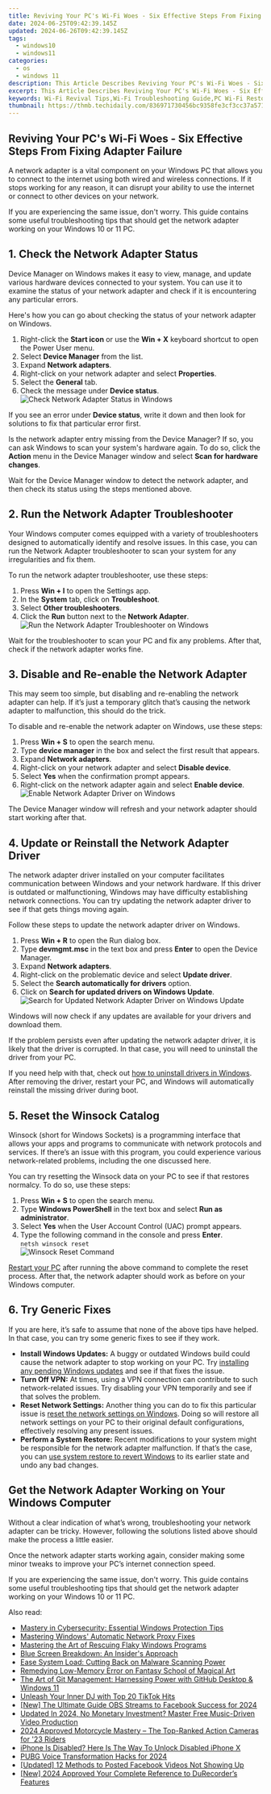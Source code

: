 ```yaml
---
title: Reviving Your PC's Wi-Fi Woes - Six Effective Steps From Fixing Adapter Failure
date: 2024-06-25T09:42:39.145Z
updated: 2024-06-26T09:42:39.145Z
tags:
  - windows10
  - windows11
categories:
  - os
  - windows 11
description: This Article Describes Reviving Your PC's Wi-Fi Woes - Six Effective Steps From Fixing Adapter Failure
excerpt: This Article Describes Reviving Your PC's Wi-Fi Woes - Six Effective Steps From Fixing Adapter Failure
keywords: Wi-Fi Revival Tips,Wi-Fi Troubleshooting Guide,PC Wi-Fi Restoration,Adapter Connection Fixes,Network Repair Steps,Wi-Fi Rehabilitation Methods,Solving Wi-Fi Errors
thumbnail: https://thmb.techidaily.com/836971730456bc9358fe3cf3cc37a571dba17728e808122dfec490930e9df565.jpg
---
```


## Reviving Your PC's Wi-Fi Woes - Six Effective Steps From Fixing Adapter Failure

 A network adapter is a vital component on your Windows PC that allows you to connect to the internet using both wired and wireless connections. If it stops working for any reason, it can disrupt your ability to use the internet or connect to other devices on your network.

 If you are experiencing the same issue, don't worry. This guide contains some useful troubleshooting tips that should get the network adapter working on your Windows 10 or 11 PC.

## 1\. Check the Network Adapter Status

 Device Manager on Windows makes it easy to view, manage, and update various hardware devices connected to your system. You can use it to examine the status of your network adapter and check if it is encountering any particular errors.

 Here's how you can go about checking the status of your network adapter on Windows.

1. Right-click the **Start icon** or use the **Win + X** keyboard shortcut to open the Power User menu.
2. Select **Device Manager** from the list.
3. Expand **Network adapters**.
4. Right-click on your network adapter and select **Properties**.
5. Select the **General** tab.
6. Check the message under **Device status**.  
![Check Network Adapter Status in Windows](https://static1.makeuseofimages.com/wordpress/wp-content/uploads/2023/04/check-network-adapter-status-in-windows.jpg)

 If you see an error under **Device status**, write it down and then look for solutions to fix that particular error first.

 Is the network adapter entry missing from the Device Manager? If so, you can ask Windows to scan your system's hardware again. To do so, click the **Action** menu in the Device Manager window and select **Scan for hardware changes**.

 Wait for the Device Manager window to detect the network adapter, and then check its status using the steps mentioned above.

## 2\. Run the Network Adapter Troubleshooter

 Your Windows computer comes equipped with a variety of troubleshooters designed to automatically identify and resolve issues. In this case, you can run the Network Adapter troubleshooter to scan your system for any irregularities and fix them.

 To run the network adapter troubleshooter, use these steps:

1. Press **Win + I** to open the Settings app.
2. In the **System** tab, click on **Troubleshoot**.
3. Select **Other troubleshooters**.
4. Click the **Run** button next to the **Network Adapter**.  
![Run the Network Adapter Troubleshooter on Windows](https://static1.makeuseofimages.com/wordpress/wp-content/uploads/2022/10/Run-the-Network-Adapter-Troubleshooter-on-Windows.jpg)

 Wait for the troubleshooter to scan your PC and fix any problems. After that, check if the network adapter works fine.

## 3\. Disable and Re-enable the Network Adapter

 This may seem too simple, but disabling and re-enabling the network adapter can help. If it’s just a temporary glitch that’s causing the network adapter to malfunction, this should do the trick.

 To disable and re-enable the network adapter on Windows, use these steps:

1. Press **Win + S** to open the search menu.
2. Type **device manager** in the box and select the first result that appears.
3. Expand **Network adapters**.
4. Right-click on your network adapter and select **Disable device**.
5. Select **Yes** when the confirmation prompt appears.
6. Right-click on the network adapter again and select **Enable device**.  
![Enable Network Adapter Driver on Windows](https://static1.makeuseofimages.com/wordpress/wp-content/uploads/2023/08/enable-network-adapter-driver-on-windows.jpg)

 The Device Manager window will refresh and your network adapter should start working after that.

## 4\. Update or Reinstall the Network Adapter Driver

 The network adapter driver installed on your computer facilitates communication between Windows and your network hardware. If this driver is outdated or malfunctioning, Windows may have difficulty establishing network connections. You can try updating the network adapter driver to see if that gets things moving again.

 Follow these steps to update the network adapter driver on Windows.

1. Press **Win + R** to open the Run dialog box.
2. Type **devmgmt.msc** in the text box and press **Enter** to open the Device Manager.
3. Expand **Network adapters**.
4. Right-click on the problematic device and select **Update driver**.
5. Select the **Search automatically for drivers** option.
6. Click on **Search for updated drivers on Windows Update**.  
![Search for Updated Network Adapter Driver on Windows Update](https://static1.makeuseofimages.com/wordpress/wp-content/uploads/2023/08/search-for-updated-network-adapter-driver-on-windows-update.jpg)

 Windows will now check if any updates are available for your drivers and download them.

 If the problem persists even after updating the network adapter driver, it is likely that the driver is corrupted. In that case, you will need to uninstall the driver from your PC.

 If you need help with that, check out [how to uninstall drivers in Windows](https://www.makeuseof.com/windows-11-uninstall-drivers/). After removing the driver, restart your PC, and Windows will automatically reinstall the missing driver during boot.

## 5\. Reset the Winsock Catalog

 Winsock (short for Windows Sockets) is a programming interface that allows your apps and programs to communicate with network protocols and services. If there’s an issue with this program, you could experience various network-related problems, including the one discussed here.

 You can try resetting the Winsock data on your PC to see if that restores normalcy. To do so, use these steps:

1. Press **Win + S** to open the search menu.
2. Type **Windows PowerShell** in the text box and select **Run as administrator**.
3. Select **Yes** when the User Account Control (UAC) prompt appears.
4. Type the following command in the console and press **Enter**.  
`netsh winsock reset`  
![Winsock Reset Command](https://static1.makeuseofimages.com/wordpress/wp-content/uploads/2023/04/winsock-reset-command.jpg)

[Restart your PC](https://www.makeuseof.com/windows-restart-methods/) after running the above command to complete the reset process. After that, the network adapter should work as before on your Windows computer.

## 6\. Try Generic Fixes

 If you are here, it’s safe to assume that none of the above tips have helped. In that case, you can try some generic fixes to see if they work.

* **Install Windows Updates:** A buggy or outdated Windows build could cause the network adapter to stop working on your PC. Try [installing any pending Windows updates](https://www.makeuseof.com/update-windows-manually/) and see if that fixes the issue.
* **Turn Off VPN:** At times, using a VPN connection can contribute to such network-related issues. Try disabling your VPN temporarily and see if that solves the problem.
* **Reset Network Settings:** Another thing you can do to fix this particular issue is [reset the network settings on Windows](https://www.makeuseof.com/reset-network-settings-windows-11/). Doing so will restore all network settings on your PC to their original default configurations, effectively resolving any present issues.
* **Perform a System Restore:** Recent modifications to your system might be responsible for the network adapter malfunction. If that’s the case, you can [use system restore to revert Windows](https://www.makeuseof.com/use-system-restore-windows/) to its earlier state and undo any bad changes.

## Get the Network Adapter Working on Your Windows Computer

 Without a clear indication of what’s wrong, troubleshooting your network adapter can be tricky. However, following the solutions listed above should make the process a little easier.

 Once the network adapter starts working again, consider making some minor tweaks to improve your PC’s internet connection speed.

 If you are experiencing the same issue, don't worry. This guide contains some useful troubleshooting tips that should get the network adapter working on your Windows 10 or 11 PC.

<span class="atpl-alsoreadstyle">Also read:</span>
<div><ul>
<li><a href="https://win11.techidaily.com/mastery-in-cybersecurity-essential-windows-protection-tips/"><u>Mastery in Cybersecurity: Essential Windows Protection Tips</u></a></li>
<li><a href="https://win11.techidaily.com/mastering-windows-automatic-network-proxy-fixes/"><u>Mastering Windows' Automatic Network Proxy Fixes</u></a></li>
<li><a href="https://win11.techidaily.com/mastering-the-art-of-rescuing-flaky-windows-programs/"><u>Mastering the Art of Rescuing Flaky Windows Programs</u></a></li>
<li><a href="https://win11.techidaily.com/blue-screen-breakdown-an-insiders-approach/"><u>Blue Screen Breakdown: An Insider's Approach</u></a></li>
<li><a href="https://win11.techidaily.com/ease-system-load-cutting-back-on-malware-scanning-power/"><u>Ease System Load: Cutting Back on Malware Scanning Power</u></a></li>
<li><a href="https://win11.techidaily.com/remedying-low-memory-error-on-fantasy-school-of-magical-art/"><u>Remedying Low-Memory Error on Fantasy School of Magical Art</u></a></li>
<li><a href="https://win11.techidaily.com/the-art-of-git-management-harnessing-power-with-github-desktop-and-windows-11/"><u>The Art of Git Management: Harnessing Power with GitHub Desktop & Windows 11</u></a></li>
<li><a href="https://tiktok-video-recordings.techidaily.com/unleash-your-inner-dj-with-top-20-tiktok-hits/"><u>Unleash Your Inner DJ with Top 20 TikTok Hits</u></a></li>
<li><a href="https://remote-screen-capture.techidaily.com/new-the-ultimate-guide-obs-streams-to-facebook-success-for-2024/"><u>[New] The Ultimate Guide  OBS Streams to Facebook Success for 2024</u></a></li>
<li><a href="https://sound-optimizing.techidaily.com/updated-in-2024-no-monetary-investment-master-free-music-driven-video-production/"><u>Updated In 2024, No Monetary Investment? Master Free Music-Driven Video Production</u></a></li>
<li><a href="https://extra-approaches.techidaily.com/2024-approved-motorcycle-mastery-the-top-ranked-action-cameras-for-23-riders/"><u>2024 Approved  Motorcycle Mastery – The Top-Ranked Action Cameras for '23 Riders</u></a></li>
<li><a href="https://ios-unlock.techidaily.com/iphone-is-disabled-here-is-the-way-to-unlock-disabled-iphone-x-by-drfone-ios/"><u>iPhone Is Disabled? Here Is The Way To Unlock Disabled iPhone X</u></a></li>
<li><a href="https://extra-support.techidaily.com/pubg-voice-transformation-hacks-for-2024/"><u>PUBG Voice Transformation Hacks for 2024</u></a></li>
<li><a href="https://facebook-video-content.techidaily.com/updated-12-methods-to-posted-facebook-videos-not-showing-up/"><u>[Updated] 12 Methods to Posted Facebook Videos Not Showing Up</u></a></li>
<li><a href="https://desktop-recording.techidaily.com/new-2024-approved-your-complete-reference-to-durecorders-features/"><u>[New] 2024 Approved  Your Complete Reference to DuRecorder’s Features</u></a></li>
</ul></div>

<ins class="adsbygoogle"
      style="display:block"
      data-ad-client="ca-pub-7571918770474297"
      data-ad-slot="8358498916"
      data-ad-format="auto"
      data-full-width-responsive="true"></ins>